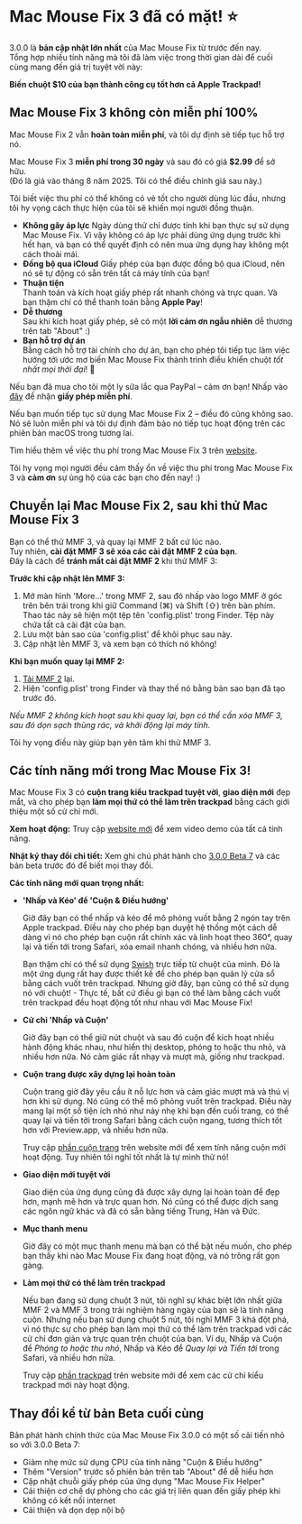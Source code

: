 # Mac Mouse Fix 3 đã có mặt! ⭐️

3.0.0 là **bản cập nhật lớn nhất** của Mac Mouse Fix từ trước đến nay. \
Tổng hợp nhiều tính năng mà tôi đã làm việc trong thời gian dài để cuối cùng mang đến giá trị tuyệt vời này:

**Biến chuột $10 của bạn thành công cụ tốt hơn cả Apple Trackpad!**

## Mac Mouse Fix 3 không còn miễn phí 100%

Mac Mouse Fix 2 vẫn **hoàn toàn miễn phí**, và tôi dự định sẽ tiếp tục hỗ trợ nó.

Mac Mouse Fix 3 **miễn phí trong 30 ngày** và sau đó có giá **$2.99** để sở hữu. \
(Đó là giá vào tháng 8 năm 2025. Tôi có thể điều chỉnh giá sau này.)

Tôi biết việc thu phí có thể không có vẻ tốt cho người dùng lúc đầu, nhưng tôi hy vọng cách thực hiện của tôi sẽ khiến mọi người đồng thuận.

- **Không gây áp lực**
   Ngày dùng thử chỉ được tính khi bạn thực sự sử dụng Mac Mouse Fix. Vì vậy không có áp lực phải dùng ứng dụng trước khi hết hạn, và bạn có thể quyết định có nên mua ứng dụng hay không một cách thoải mái.
- **Đồng bộ qua iCloud**
  Giấy phép của bạn được đồng bộ qua iCloud, nên nó sẽ tự động có sẵn trên tất cả máy tính của bạn!
- **Thuận tiện**\
   Thanh toán và kích hoạt giấy phép rất nhanh chóng và trực quan. Và bạn thậm chí có thể thanh toán bằng **Apple Pay**!
- **Dễ thương**\
   Sau khi kích hoạt giấy phép, sẽ có một **lời cảm ơn ngẫu nhiên** dễ thương trên tab "About" :)
- **Bạn hỗ trợ dự án**\
   Bằng cách hỗ trợ tài chính cho dự án, bạn cho phép tôi tiếp tục làm việc hướng tới ước mơ biến Mac Mouse Fix thành trình điều khiển chuột *tốt nhất mọi thời đại*! 🚀

Nếu bạn đã mua cho tôi một ly sữa lắc qua PayPal – cảm ơn bạn! Nhấp vào [đây](https://redirect.macmousefix.com/?locale=en&target=mmf-apply-for-milkshake-license) để nhận **giấy phép miễn phí**.

Nếu bạn muốn tiếp tục sử dụng Mac Mouse Fix 2 – điều đó cũng không sao. Nó sẽ luôn miễn phí và tôi dự định đảm bảo nó tiếp tục hoạt động trên các phiên bản macOS trong tương lai.

Tìm hiểu thêm về việc thu phí trong Mac Mouse Fix 3 trên [website](https://macmousefix.com/#price).

Tôi hy vọng mọi người đều cảm thấy ổn về việc thu phí trong Mac Mouse Fix 3 và **cảm ơn** sự ủng hộ của các bạn cho đến nay! :)

## Chuyển lại Mac Mouse Fix 2, sau khi thử Mac Mouse Fix 3

Bạn có thể thử MMF 3, và quay lại MMF 2 bất cứ lúc nào. \
Tuy nhiên, **cài đặt MMF 3 sẽ xóa các cài đặt MMF 2 của bạn**. \
Đây là cách để **tránh mất cài đặt MMF 2** khi thử MMF 3:

**Trước khi cập nhật lên MMF 3:**

1. Mở màn hình 'More...' trong MMF 2, sau đó nhấp vào logo MMF ở góc trên bên trái trong khi giữ Command (⌘) và Shift (⇧) trên bàn phím. Thao tác này sẽ hiện một tệp tên 'config.plist' trong Finder. Tệp này chứa tất cả cài đặt của bạn.
2. Lưu một bản sao của 'config.plist' để khôi phục sau này.
3. Cập nhật lên MMF 3, và xem bạn có thích nó không!

**Khi bạn muốn quay lại MMF 2:**

1. [Tải MMF 2](https://redirect.macmousefix.com/?locale=en&target=mmf2-latest) lại.
2. Hiện 'config.plist' trong Finder và thay thế nó bằng bản sao bạn đã tạo trước đó.

*Nếu MMF 2 không kích hoạt sau khi quay lại, bạn có thể cần xóa MMF 3, sau đó dọn sạch thùng rác, và khởi động lại máy tính.*

Tôi hy vọng điều này giúp bạn yên tâm khi thử MMF 3.

## Các tính năng mới trong Mac Mouse Fix 3!

Mac Mouse Fix 3 có **cuộn trang kiểu trackpad tuyệt vời**, **giao diện mới** đẹp mắt, và cho phép bạn **làm mọi thứ có thể làm trên trackpad** bằng cách giới thiệu một số cử chỉ mới.

**Xem hoạt động:** 
Truy cập [website mới](https://macmousefix.com) để xem video demo của tất cả tính năng.

**Nhật ký thay đổi chi tiết:** 
Xem ghi chú phát hành cho [3.0.0 Beta 7](https://github.com/noah-nuebling/mac-mouse-fix/releases/tag/3.0.0-Beta-7) và các bản beta trước đó để biết mọi thay đổi.

**Các tính năng mới quan trọng nhất:**

- **'Nhấp và Kéo' để 'Cuộn & Điều hướng'**

    Giờ đây bạn có thể nhấp và kéo để mô phỏng vuốt bằng 2 ngón tay trên Apple trackpad. Điều này cho phép bạn duyệt hệ thống một cách dễ dàng vì nó cho phép bạn cuộn rất chính xác và linh hoạt theo 360°, quay lại và tiến tới trong Safari, xóa email nhanh chóng, và nhiều hơn nữa.

    Bạn thậm chí có thể sử dụng [Swish](https://highlyopinionated.co/swish/) trực tiếp từ chuột của mình. Đó là một ứng dụng rất hay được thiết kế để cho phép bạn quản lý cửa sổ bằng cách vuốt trên trackpad. Nhưng giờ đây, bạn cũng có thể sử dụng nó với chuột! - Thực tế, bất cứ điều gì bạn có thể làm bằng cách vuốt trên trackpad đều hoạt động tốt như nhau với Mac Mouse Fix!

- **Cử chỉ 'Nhấp và Cuộn'**

    Giờ đây bạn có thể giữ nút chuột và sau đó cuộn để kích hoạt nhiều hành động khác nhau, như hiển thị desktop, phóng to hoặc thu nhỏ, và nhiều hơn nữa. Nó cảm giác rất nhạy và mượt mà, giống như trackpad.

- **Cuộn trang được xây dựng lại hoàn toàn**

    Cuộn trang giờ đây yêu cầu ít nỗ lực hơn và cảm giác mượt mà và thú vị hơn khi sử dụng. Nó cũng có thể mô phỏng vuốt trên trackpad. Điều này mang lại một số tiện ích nhỏ như nảy nhẹ khi bạn đến cuối trang, có thể quay lại và tiến tới trong Safari bằng cách cuộn ngang, tương thích tốt hơn với Preview.app, và nhiều hơn nữa.

    Truy cập [phần cuộn trang](https://macmousefix.com/#scroll) trên website mới để xem tính năng cuộn mới hoạt động. Tuy nhiên tôi nghĩ tốt nhất là tự mình thử nó!

- **Giao diện mới tuyệt vời** 

    Giao diện của ứng dụng cũng đã được xây dựng lại hoàn toàn để đẹp hơn, mạnh mẽ hơn và trực quan hơn. Nó cũng có thể được dịch sang các ngôn ngữ khác và đã có sẵn bằng tiếng Trung, Hàn và Đức.

- **Mục thanh menu**

    Giờ đây có một mục thanh menu mà bạn có thể bật nếu muốn, cho phép bạn thấy khi nào Mac Mouse Fix đang hoạt động, và nó trông rất gọn gàng.

- **Làm mọi thứ có thể làm trên trackpad**

    Nếu bạn đang sử dụng chuột 3 nút, tôi nghĩ sự khác biệt lớn nhất giữa MMF 2 và MMF 3 trong trải nghiệm hàng ngày của bạn sẽ là tính năng cuộn. Nhưng nếu bạn sử dụng chuột 5 nút, tôi nghĩ MMF 3 khá đột phá, vì nó thực sự cho phép bạn làm mọi thứ có thể làm trên trackpad với các cử chỉ đơn giản và trực quan trên chuột của bạn. Ví dụ, Nhấp và Cuộn để *Phóng to hoặc thu nhỏ*, Nhấp và Kéo để *Quay lại và Tiến tới* trong Safari, và nhiều hơn nữa.

    Truy cập [phần trackpad](https://macmousefix.com/#trackpad) trên website mới để xem các cử chỉ kiểu trackpad mới này hoạt động.

## Thay đổi kể từ bản Beta cuối cùng

Bản phát hành chính thức của Mac Mouse Fix 3.0.0 có một số cải tiến nhỏ so với 3.0.0 Beta 7:

- Giảm nhẹ mức sử dụng CPU của tính năng "Cuộn & Điều hướng"
- Thêm "Version" trước số phiên bản trên tab "About" để dễ hiểu hơn
- Cập nhật chuỗi giấy phép của ứng dụng "Mac Mouse Fix Helper"
- Cải thiện cơ chế dự phòng cho các giá trị liên quan đến giấy phép khi không có kết nối internet
- Cải thiện và dọn dẹp nội bộ